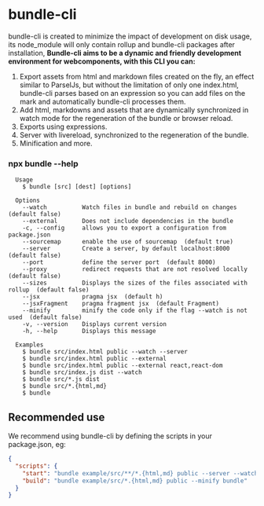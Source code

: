 # bundle-cli

bundle-cli is created to minimize the impact of development on disk usage, its node_module will only contain rollup and bundle-cli packages after installation, **Bundle-cli aims to be a dynamic and friendly development environment for webcomponents, with this CLI you can:**

1. Export assets from html and markdown files created on the fly, an effect similar to ParselJs, but without the limitation of only one index.html, bundle-cli parses based on an expression so you can add files on the mark and automatically bundle-cli processes them.
2. Add html, markdowns and assets that are dynamically synchronized in watch mode for the regeneration of the bundle or browser reload.
3. Exports using expressions.
4. Server with livereload, synchronized to the regeneration of the bundle.
5. Minification and more.

### npx bundle --help

```
  Usage
    $ bundle [src] [dest] [options]

  Options
    --watch          Watch files in bundle and rebuild on changes  (default false)
    --external       Does not include dependencies in the bundle
    -c, --config     allows you to export a configuration from package.json
    --sourcemap      enable the use of sourcemap  (default true)
    --server         Create a server, by default localhost:8000  (default false)
    --port           define the server port  (default 8000)
    --proxy          redirect requests that are not resolved locally  (default false)
    --sizes          Displays the sizes of the files associated with rollup  (default false)
    --jsx            pragma jsx  (default h)
    --jsxFragment    pragma fragment jsx  (default Fragment)
    --minify         minify the code only if the flag --watch is not used  (default false)
    -v, --version    Displays current version
    -h, --help       Displays this message

  Examples
    $ bundle src/index.html public --watch --server
    $ bundle src/index.html public --external
    $ bundle src/index.html public --external react,react-dom
    $ bundle src/index.js dist --watch
    $ bundle src/*.js dist
    $ bundle src/*.{html,md}
    $ bundle
```

## Recommended use

We recommend using bundle-cli by defining the scripts in your package.json, eg:

```json
{
  "scripts": {
    "start": "bundle example/src/**/*.{html,md} public --server --watch",
    "build": "bundle example/src/*.{html,md} public --minify bundle"
  }
}
```

